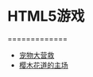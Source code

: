 # HTML5游戏
=============

* [宠物大营救](http://game.asoiso.com/cwdyj/)
* [樱木花道的主场](http://game.asoiso.com/ymhddzc/)